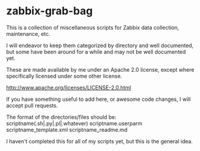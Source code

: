 zabbix-grab-bag
===============

This is a collection of miscellaneous scripts for Zabbix data collection, maintenance, etc.

I will endeavor to keep them categorized by directory and well documented, but some have been around for a while and may not be well documented yet.

These are made available by me under an Apache 2.0 license, except where specifically licensed under some other license.

http://www.apache.org/licenses/LICENSE-2.0.html

If you have something useful to add here, or awesome code changes, I will accept pull requests.

The format of the directories/files should be:
scriptname(.sh|.py|.pl|.whatever) scriptname.userparm scriptname_template.xml scriptname_readme.md

I haven't completed this for all of my scripts yet, but this is the general idea.
